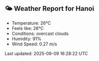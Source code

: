 <!-- WEATHER-START -->
## 🌤 Weather Report for Hanoi

- Temperature: 26°C
- Feels like: 26°C
- Conditions: overcast clouds
- Humidity: 91%
- Wind Speed: 0.27 m/s

Last updated: 2025-09-09 16:28:22 UTC
<!-- WEATHER-END -->
